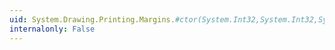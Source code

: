 ```yaml
---
uid: System.Drawing.Printing.Margins.#ctor(System.Int32,System.Int32,System.Int32,System.Int32)
internalonly: False
---
```

